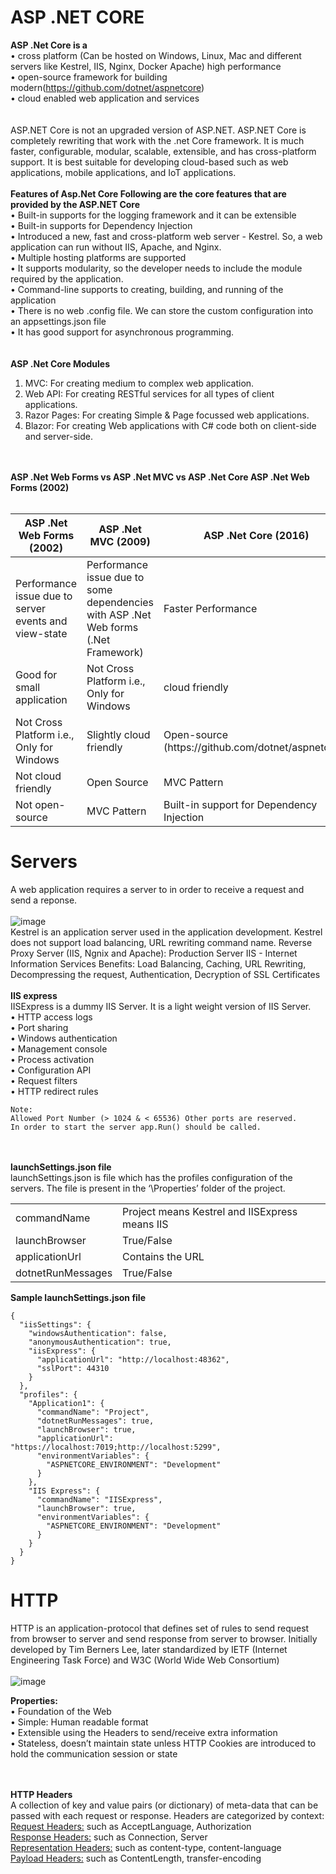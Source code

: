 # ASP .NET CORE

**ASP .Net Core is a**<br/>
•	cross platform (Can be hosted on Windows, Linux, Mac and different servers like Kestrel, IIS, Nginx, Docker Apache) high performance<br/>
•	open-source framework for building modern(https://github.com/dotnet/aspnetcore)<br/>
•	cloud enabled web application and services<br/>
<br/><br/>
ASP.NET Core is not an upgraded version of ASP.NET. ASP.NET Core is completely rewriting that work with the .net Core framework. It is much faster, configurable, modular, scalable, extensible, and has cross-platform support. It is best suitable for developing cloud-based such as web applications, mobile applications, and IoT applications.
<br/><br/>
**Features of Asp.Net Core Following are the core features that are provided by the ASP.NET Core**<br/>
•	Built-in supports for the logging framework and it can be extensible<br/>
•	Built-in supports for Dependency Injection<br/>
•	Introduced a new, fast and cross-platform web server - Kestrel. So, a web application can run without IIS, Apache, and Nginx.<br/>
•	Multiple hosting platforms are supported<br/>
•	It supports modularity, so the developer needs to include the module required by the application.<br/>
•	Command-line supports to creating, building, and running of the application<br/>
•	There is no web .config file. We can store the custom configuration into an appsettings.json file<br/>
•	It has good support for asynchronous programming.<br/>
<br/><br/>
**ASP .Net Core Modules**
1.	MVC: For creating medium to complex web application.
2.	Web API: For creating RESTful services for all types of client applications.
3.	Razor Pages: For creating Simple & Page focussed web applications.
4.	Blazor: For creating Web applications with C# code both on client-side and server-side.

<br/><br/>
**ASP .Net Web Forms vs ASP .Net MVC vs ASP .Net Core ASP .Net Web Forms (2002)**
<br/><br/>
<table>
<thead>
 <tr>
  <th>ASP .Net Web Forms (2002)</th>
  <th>ASP .Net MVC (2009)</th>
  <th>ASP .Net Core (2016)</th>
 </tr>
</thead>
<tbody>
 <tr>
  <td>Performance issue due to server events and view-state</td>
  <td>Performance issue due to some dependencies with ASP .Net Web forms (.Net Framework)</td>
  <td>Faster Performance</td>
 </tr>
  <tr>
  <td>Good for small application</td>
  <td>Not Cross Platform i.e., Only for Windows</td>
  <td>cloud friendly</td>
 </tr>
  <tr>
  <td>Not Cross Platform i.e., Only for Windows</td>
  <td>Slightly cloud friendly</td>
  <td>Open-source (https://github.com/dotnet/aspnetcore)</td>
 </tr>
  <tr>
  <td>Not cloud friendly</td>
  <td>Open Source</td>
  <td>MVC Pattern</td>
 </tr>
   <tr>
  <td>Not open-source</td>
  <td>MVC Pattern</td>
  <td>Built-in support for Dependency Injection</td>
 </tr>
</tbody>
</table>

# Servers
A web application requires a server to in order to receive a request and send a reponse. <br/><br/>
![image](https://github.com/rahul-jha-official/asp_dot_net_core/assets/138975150/7ba5585a-1dab-44a2-9909-ef4ca004dff2)
<br/>
Kestrel is an application server used in the application development. Kestrel does not support load balancing, URL rewriting command name.
Reverse Proxy Server (IIS, Ngnix and Apache): Production Server IIS - Internet Information Services Benefits: Load Balancing, Caching, URL Rewriting, Decompressing the request, Authentication, Decryption of SSL Certificates
<br/><br/>
**IIS express**<br/>
IISExpress is a dummy IIS Server. It is a light weight version of IIS Server.<br/>
•	HTTP access logs<br/>
•	Port sharing<br/>
•	Windows authentication<br/>
•	Management console<br/>
•	Process activation<br/>
•	Configuration API<br/>
•	Request filters<br/>
•	HTTP redirect rules<br/>

```
Note:
Allowed Port Number (> 1024 & < 65536) Other ports are reserved.
In order to start the server app.Run() should be called.
```

 <br/><br/>
**launchSettings.json file**</br>
launchSettings.json is file which has the profiles configuration of the servers. The file is present in the ‘\Properties’ folder of the project.
<table>
 <tr>
  <td>commandName</td>
  <td>Project means Kestrel and IISExpress means IIS</td>
 </tr>
 <tr>
  <td>launchBrowser</td>
  <td>True/False</td>
 </tr>
 <tr>
  <td>applicationUrl</td>
  <td>Contains the URL</td>
 </tr>
 <tr>
  <td>dotnetRunMessages</td>
  <td>True/False</td>
 </tr>
</table>

**Sample launchSettings.json file**</br>
```
{
  "iisSettings": {
    "windowsAuthentication": false,
    "anonymousAuthentication": true,
    "iisExpress": {
      "applicationUrl": "http://localhost:48362",
      "sslPort": 44310
    }
  },
  "profiles": {
    "Application1": {
      "commandName": "Project",
      "dotnetRunMessages": true,
      "launchBrowser": true,
      "applicationUrl": "https://localhost:7019;http://localhost:5299",
      "environmentVariables": {
        "ASPNETCORE_ENVIRONMENT": "Development"
      }
    },
    "IIS Express": {
      "commandName": "IISExpress",
      "launchBrowser": true,
      "environmentVariables": {
        "ASPNETCORE_ENVIRONMENT": "Development"
      }
    }
  }
}
```
# HTTP
HTTP is an application-protocol that defines set of rules to send request from browser to server and send response from server to browser.
Initially developed by Tim Berners Lee, later standardized by IETF (Internet Engineering Task Force) and W3C (World Wide Web Consortium)</br></br>
![image](https://github.com/rahul-jha-official/asp_dot_net_core/assets/138975150/a77613c2-fcbd-4f88-98a0-aab746451f01)
</br>

**Properties:** </br>
•	Foundation of the Web</br>
•	Simple: Human readable format</br>
•	Extensible using the Headers to send/receive extra information</br>
•	Stateless, doesn’t maintain state unless HTTP Cookies are introduced to hold the communication session or state</br>

</br></br>
**HTTP Headers**</br>
A collection of key and value pairs (or dictionary) of meta-data that can be passed with each request or response.
Headers are categorized by context:</br>
<ins>Request Headers:</ins> such as AcceptLanguage, Authorization</br>
<ins>Response Headers:</ins> such as Connection, Server</br>
<ins>Representation Headers:</ins> such as content-type, content-language</br>
<ins>Payload Headers:</ins> such as ContentLength, transfer-encoding</br>

